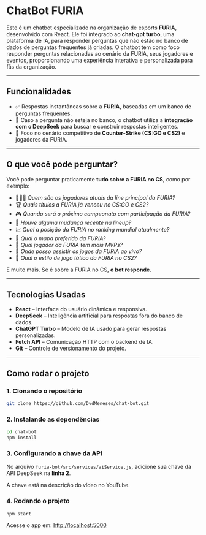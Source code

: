 # ChatBot FURIA

Este é um chatbot especializado na organização de esports **FURIA**, desenvolvido com React. Ele foi integrado ao **chat-gpt turbo**, uma plataforma de IA, para responder perguntas que não estão no banco de dados de perguntas frequentes já criadas. O chatbot tem como foco responder perguntas relacionadas ao cenário da FURIA, seus jogadores e eventos, proporcionando uma experiência interativa e personalizada para fãs da organização.

---

## Funcionalidades

- ✅ Respostas instantâneas sobre a **FURIA**, baseadas em um banco de perguntas frequentes.
- 🧠 Caso a pergunta não esteja no banco, o chatbot utiliza a **integração com o DeepSeek** para buscar e construir respostas inteligentes.
- 🎯 Foco no cenário competitivo de **Counter-Strike (CS:GO e CS2)** e jogadores da FURIA.

---

## O que você pode perguntar?

Você pode perguntar praticamente **tudo sobre a FURIA no CS**, como por exemplo:

- 🧑‍🤝‍🧑 *Quem são os jogadores atuais da line principal da FURIA?*  
- 🏆 *Quais títulos a FURIA já venceu no CS:GO e CS2?*  
- 🎮 *Quando será o próximo campeonato com participação da FURIA?*  
- 🔄 *Houve alguma mudança recente na lineup?*  
- 📈 *Qual a posição da FURIA no ranking mundial atualmente?*  
- 🔫 *Qual o mapa preferido da FURIA?*  
- 👑 *Qual jogador da FURIA tem mais MVPs?*  
- 🎥 *Onde posso assistir os jogos da FURIA ao vivo?*  
- 🧠 *Qual o estilo de jogo tático da FURIA no CS2?*

E muito mais. Se é sobre a FURIA no CS, **o bot responde.**

---

## Tecnologias Usadas

- **React** – Interface do usuário dinâmica e responsiva.
- **DeepSeek** – Inteligência artificial para respostas fora do banco de dados.
- **ChatGPT Turbo** – Modelo de IA usado para gerar respostas personalizadas.
- **Fetch API** – Comunicação HTTP com o backend de IA.
- **Git** – Controle de versionamento do projeto.

---

## Como rodar o projeto

### 1. Clonando o repositório

```bash
git clone https://github.com/DvdMeneses/chat-bot.git
```

### 2. Instalando as dependências

```bash
cd chat-bot
npm install
```

### 3. Configurando a chave da API

No arquivo `furia-bot/src/services/aiService.js`, adicione sua chave da API DeepSeek na **linha 2**.

A chave está na descrição do vídeo no YouTube.

### 4. Rodando o projeto

```bash
npm start
```

Acesse o app em: [http://localhost:5000](http://localhost:5000)

